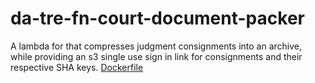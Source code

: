 # da-tre-fn-court-document-packer

A lambda for that compresses judgment consignments into an archive, while providing an s3 single use
sign in link for consignments and their respective SHA keys. [Dockerfile](..%2Ftre-fn-dpsg-bag-to-dri-sip%2Ftre-bagit-to-dri-sip%2FDockerfile)
